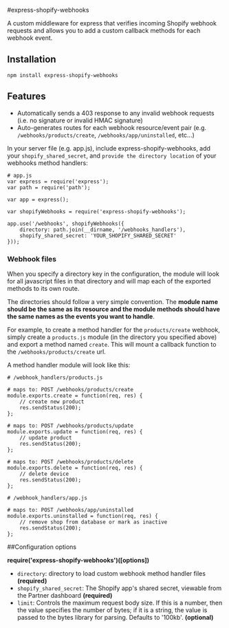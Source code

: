 #express-shopify-webhooks

A custom middleware for express that verifies incoming Shopify webhook requests and allows you to add a custom callback methods for each webhook event. 

## Installation
    npm install express-shopify-webhooks
    
## Features

* Automatically sends a 403 response to any invalid webhook requests (i.e. no signature or invalid HMAC signature)
* Auto-generates routes for each webhook resource/event pair (e.g. `/webhooks/products/create`, `/webhooks/app/uninstalled`, etc...)

In your server file (e.g. app.js), include express-shopify-webhooks, add your `shopify_shared_secret`, and `provide the directory location` of your webhooks method handlers:

~~~
# app.js
var express = require('express');
var path = require('path');

var app = express();

var shopifyWebhooks = require('express-shopify-webhooks');

app.use('/webhooks', shopifyWebhooks({
	directory: path.join(__dirname, '/webhooks_handlers'),
	shopify_shared_secret: 'YOUR_SHOPIFY_SHARED_SECRET'
}));
~~~

### Webhook files

When you specify a directory key in the configuration, the module will look for all javascript files in that directory and will map each of the exported methods to its own route.

The directories should follow a very simple convention. The **module name should be the same as its resource and the module methods should have the same names as the events you want to handle**.

For example, to create a method handler for the `products/create` webhook, simply create a `products.js` module (in the directory you specified above) and export a method named `create`. This will mount a callback function to the `/webhooks/products/create` url. 

A method handler module will look like this:

~~~
# /webhook_handlers/products.js

# maps to: POST /webhooks/products/create
module.exports.create = function(req, res) {
	// create new product 
    res.sendStatus(200);
};

# maps to: POST /webhooks/products/update
module.exports.update = function(req, res) {
	// update product
    res.sendStatus(200);
};

# maps to: POST /webhooks/products/delete
module.exports.delete = function(req, res) {
	// delete device
    res.sendStatus(200);
};
~~~
~~~
# /webhook_handlers/app.js

# maps to: POST /webhooks/app/uninstalled
module.exports.uninstalled = function(req, res) {
	// remove shop from database or mark as inactive
	res.sendStatus(200);
};
~~~

##Configuration options

**require('express-shopify-webhooks')([options])**

* `directory`: directory to load custom webhook method handler files **(required)**
* `shopify_shared_secret`: The Shopify app's shared secret, viewable from the Partner dashboard **(required)**
* `limit`: Controls the maximum request body size. If this is a number, then the value specifies the number of bytes; if it is a string, the value is passed to the bytes library for parsing. Defaults to '100kb'. **(optional)**